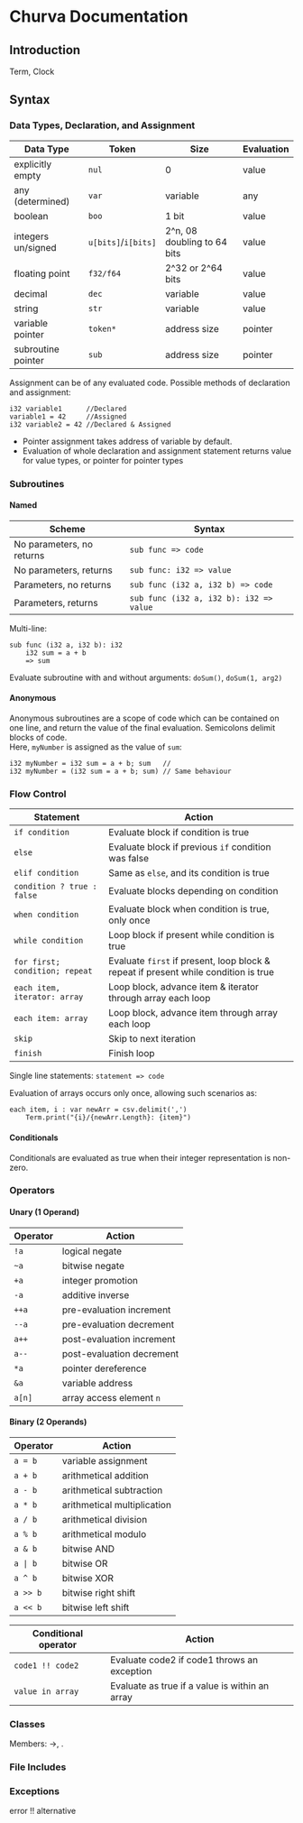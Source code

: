 # Churva Documentation

## Introduction
Term, Clock

## Syntax
### Data Types, Declaration, and Assignment

| Data Type          | Token               | Size                        | Evaluation |
| ------------------ | ------------------- | --------------------------- | ---------- |
| explicitly empty   | `nul`               | 0                           | value      |
| any (determined)   | `var`               | variable                    | any        |
| boolean            | `boo`               | 1 bit                       | value      |
| integers un/signed | `u[bits]`/`i[bits]` | 2^n, 08 doubling to 64 bits | value      |
| floating point     | `f32/f64`           | 2^32 or 2^64 bits           | value      |
| decimal            | `dec`               | variable                    | value      |
| string             | `str`               | variable                    | value      |
| variable pointer   | `token*`            | address size                | pointer    |
| subroutine pointer | `sub`               | address size                | pointer    |

Assignment can be of any evaluated code. Possible methods of declaration and assignment:

    i32 variable1      //Declared
	variable1 = 42     //Assigned
	i32 variable2 = 42 //Declared & Assigned

* Pointer assignment takes address of variable by default.
* Evaluation of whole declaration and assignment statement returns value for value types, or pointer for pointer types

### Subroutines
#### Named

| Scheme                    | Syntax                                  |
| ------------------------- | --------------------------------------- |
| No parameters, no returns | `sub func => code`                      |
| No parameters, returns    | `sub func: i32 => value`                |
| Parameters, no returns    | `sub func (i32 a, i32 b) => code`       |
| Parameters, returns       | `sub func (i32 a, i32 b): i32 => value` |

Multi-line:

    sub func (i32 a, i32 b): i32 
        i32 sum = a + b
        => sum

Evaluate subroutine with and without arguments: `doSum()`, `doSum(1, arg2)`

#### Anonymous

Anonymous subroutines are a scope of code which can be contained on one line, and return the value of the final evaluation. Semicolons delimit blocks of code.  
Here, `myNumber` is assigned as the value of `sum`:

    i32 myNumber = i32 sum = a + b; sum   //
	i32 myNumber = (i32 sum = a + b; sum) // Same behaviour

### Flow Control

| Statement                      | Action                                                                              |
| ------------------------------ | ----------------------------------------------------------------------------------- |
| `if condition`                 | Evaluate block if condition is true                                                 |
| `else`                         | Evaluate block if previous `if` condition was false                                 |
| `elif condition`               | Same as `else`, and its condition is true                                           |
| `condition ? true : false`     | Evaluate blocks depending on condition                                              |
| `when condition`               | Evaluate block when condition is true, only once                                    |
| `while condition`              | Loop block if present while condition is true                                       |
| `for first; condition; repeat` | Evaluate `first` if present, loop block & repeat if present while condition is true |
| `each item, iterator: array`   | Loop block, advance item & iterator through array each loop                         |
| `each item: array`             | Loop block, advance item through array each loop                                    |
| `skip`                         | Skip to next iteration                                                              |
| `finish`                       | Finish loop                                                                         |

Single line statements: `statement => code`

Evaluation of arrays occurs only once, allowing such scenarios as:

    each item, i : var newArr = csv.delimit(',')
		Term.print("{i}/{newArr.Length}: {item}")

#### Conditionals

Conditionals are evaluated as true when their integer representation is non-zero.

### Operators
#### Unary (1 Operand)

| Operator | Action                    |
| -------- | ------------------------- |
| `!a`     | logical negate            |
| `~a`     | bitwise negate            |
| `+a`     | integer promotion         |
| `-a`     | additive inverse          |
| `++a`    | pre-evaluation increment  |
| `--a`    | pre-evaluation decrement  |
| `a++`    | post-evaluation increment |
| `a--`    | post-evaluation decrement |
| `*a`     | pointer dereference       |
| `&a`     | variable address          |
| `a[n]`   | array access element `n`  |

#### Binary (2 Operands)

| Operator                | Action                      |
| ----------------------- | --------------------------- |
| `a = b`                 | variable assignment         |
| `a + b`                 | arithmetical addition       |
| `a - b`                 | arithmetical subtraction    |
| `a * b`                 | arithmetical multiplication |
| `a / b`                 | arithmetical division       |
| `a % b`                 | arithmetical modulo         |
| `a & b`                 | bitwise AND                 |
| <code>a &#124; b</code> | bitwise OR                  |
| `a ^ b`                 | bitwise XOR                 |
| `a >> b`                | bitwise right shift         |
| `a << b`                | bitwise left shift          |

| Conditional operator | Action                                          |
| -------------------- | ----------------------------------------------- |
| `code1 !! code2`     | Evaluate code2 if code1 throws an exception     |
| `value in array`     | Evaluate as true if a value is within an array |

### Classes

Members: ->, .

### File Includes

### Exceptions
error !! alternative